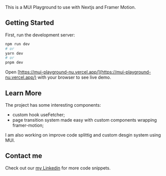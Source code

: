 This is a MUI Playground to use with Nextjs and Framer Motion.

## Getting Started

First, run the development server:

```bash
npm run dev
# or
yarn dev
# or
pnpm dev
```

Open [https://mui-playground-nu.vercel.app/](https://mui-playground-nu.vercel.app/) with your browser to see live demo.


## Learn More

The project has some interesting components:

- custom hook useFetcher;
- page transition system made easy with custom components wrapping framer-motion;

I am also working on improve code splittig and custom desgin system using MUI.


## Contact me

Check out our [my Linkedin](https://www.linkedin.com/in/luca-sanches-frederice/) for more code snippets.
